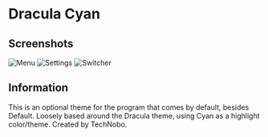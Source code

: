 
# Dracula Cyan

## Screenshots

![Menu](Default/Menu.png)
![Settings](Default/Settings.png)
![Switcher](Default/Switcher.png)

## Information

This is an optional theme for the program that comes by default, besides Default. Loosely based around the Dracula theme, using Cyan as a highlight color/theme.
Created by TechNobo.